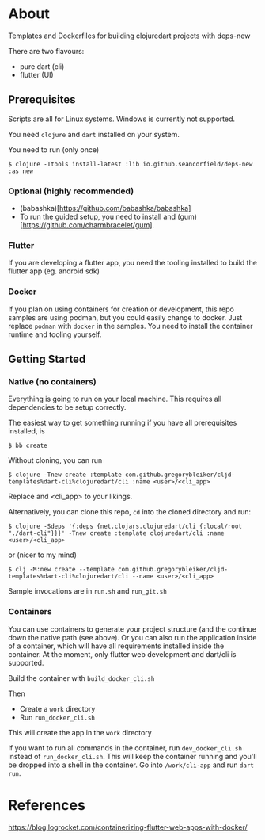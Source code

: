 # About

Templates and Dockerfiles for building clojuredart projects with deps-new

There are two flavours:
- pure dart (cli)
- flutter (UI)

## Prerequisites

Scripts are all for Linux systems. Windows is currently not supported.

You need `clojure` and `dart` installed on your system.

You need to run (only once)

    $ clojure -Ttools install-latest :lib io.github.seancorfield/deps-new :as new

### Optional (highly recommended)

- (babashka)[https://github.com/babashka/babashka]
- To run the guided setup, you need to install  and (gum)[https://github.com/charmbracelet/gum].

### Flutter
If you are developing a flutter app, you need the tooling installed to build the flutter app (eg. android sdk)

### Docker
If you plan on using containers for creation or development, this repo samples are using podman, but you could easily change to docker. Just replace `podman` with `docker` in the samples. You need to install the container runtime and tooling yourself.

## Getting Started

### Native (no containers)

Everything is going to run on your local machine. This requires all dependencies to be setup correctly.

The easiest way to get something running if you have all prerequisites installed, is

    $ bb create

Without cloning, you can run

    $ clojure -Tnew create :template com.github.gregorybleiker/cljd-templates%dart-cli%clojuredart/cli :name <user>/<cli_app>

Replace <user> and <cli_app> to your likings.

Alternatively, you can clone this repo, `cd` into the cloned directory and run:

    $ clojure -Sdeps '{:deps {net.clojars.clojuredart/cli {:local/root "./dart-cli"}}}' -Tnew create :template clojuredart/cli :name <user>/<cli_app>

or (nicer to my mind)

    $ clj -M:new create --template com.github.gregorybleiker/cljd-templates%dart-cli%clojuredart/cli --name <user>/<cli_app>

Sample invocations are in `run.sh` and `run_git.sh`

### Containers

You can use containers to generate your project structure (and the continue down the native path (see above). Or you can also run the application inside of a container, which will have all requirements installed inside the container. At the moment, only flutter web development and dart/cli is supported.

Build the container with `build_docker_cli.sh`

Then
- Create a `work` directory
- Run `run_docker_cli.sh`

This will create the app in the `work` directory

If you want to run all commands in the container, run `dev_docker_cli.sh` instead of `run_docker_cli.sh`. This will keep the container running and you'll be dropped into a shell in the container. Go into `/work/cli-app` and run `dart run`.



# References
https://blog.logrocket.com/containerizing-flutter-web-apps-with-docker/
